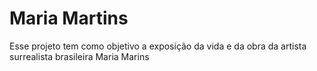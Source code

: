 # Maria Martins

Esse projeto tem como objetivo a exposição da vida e da obra da artista surrealista brasileira Maria Marins
